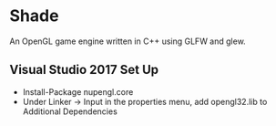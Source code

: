 # Shade
An OpenGL game engine written in C++ using GLFW and glew.


## Visual Studio 2017 Set Up
* Install-Package nupengl.core
* Under Linker -> Input in the properties menu, add opengl32.lib to Additional Dependencies
